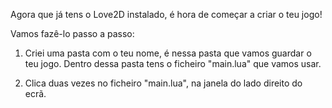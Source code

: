 
Agora que já tens o Love2D instalado, é hora de começar a criar o 
teu jogo!

Vamos fazê-lo passo a passo:

1. Criei uma pasta com o teu nome, é nessa pasta que vamos guardar 
o teu jogo. 
Dentro dessa pasta tens o ficheiro "main.lua" que vamos usar.

2. Clica duas vezes no ficheiro "main.lua", na janela do lado 
direito do ecrã.

